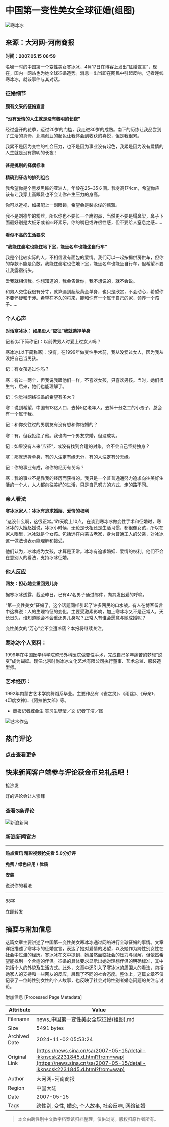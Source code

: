 # 中国第一变性美女全球征婚(组图)

![寒冰冰](//n.sinaimg.cn/default/622af858/20181010/default_avatar.jpg)

## 来源：大河网-河南商报

**时间：2007.05.15 06:59**

名噪一时的中国第一个变性美女寒冰冰，4月17日在博客上发出“征婚宣言”，现在，国内一网站也为她全球征婚造势。消息一出当即在网民中引起反响，记者连线寒冰冰，就该事件与其对话。

### 征婚细节

#### 颇有文采的征婚宣言

**“没有爱情的人生就是没有黎明的长夜”**

经过盛开的花季，迈过20岁的门槛，我走进30岁的成熟。南下的历练让我品尝到了生活的真谛，北漂创业的起色让我体会到收获的喜悦，但是我很累。

我累不是因为变性的社会压力，也不是因为事业没有起色，我累是因为没有爱情的人生就是没有黎明的长夜！

#### 甚是挑剔的择偶标准

**精确到牙齿的排列组合**

我希望你是个黑发黑眸的亚洲人，年龄在25~35岁间。我身高174cm，希望你应该有让我穿上高跟鞋也不会让你产生压力的身高。

你可以近视，如果配上一副眼镜，希望会是裴永俊的儒雅。

我不是刘德华的粉丝，所以你也不要长一个鹰钩鼻，当然更不要是塌鼻梁，鼻子下面最好别是大板牙或者四环素牙，你的嘴巴或许很性感，但不要给人窒息之感……

#### 看似不高的生活要求

**“我能住豪宅也能住地下室，能坐名车也能坐自行车”**

我是个比较实际的人，不相信没有面包的爱情。我们可以一起按揭供房供车，但你的存款不能是负数。我能住豪宅也住地下室，能坐名车也能坐自行车，但希望不要让我露宿街头。

爱我就相信我。你想知道的，我会告诉你，我不想说的，就不会说。

和男人交往我很有分寸，就算遇到超级黄金单身，也只是欣赏，不会动心，希望你不要怀疑和干涉。希望在不久的将来，能和你有一个属于自己的家，领养一个孩子……

### 个人心声

**对话寒冰冰： 如果没人“应征”我就选择单身**

记者(以下简称记)：以前做男人时爱上过女人吗？

寒冰冰(以下简称寒)：没有，在1999年做变性手术前，我从没爱过女人，因为我从没把自己当男孩。

记：有女孩追过你吗？

寒：有过一两个，但我说我跟他们一样，不喜欢女孩，只喜欢男孩。当时，她们很生气，后来，她们也能理解了。

记：你觉得网络征婚的希望有多大？

寒：说到希望，中国有13亿人口，去掉5亿老年人，去掉十分之二的小孩子，总会有一个属于我。

记：和你交往过的男朋友有没有想和你结婚的？

寒：有，但我拒绝了他。我也向一个男友求婚，但没成功。

记：如果没有人来“应征”，或没有找到合适的对象，会不会自己坚持独身？

寒：那就选择单身，有的人注定有缘无分，有的人注定有分无缘。

记：你的事业有成，和你的经历有关吗？

寒：我的事业不是靠我的经历而获得的。我只是一个普普通通努力追求向往美好生活的一个人，人人都向往美好的生活，只是自己努力的方式、走的路不同。

### 亲人看法

**寒冰冰家人：冰冰有追求婚姻、爱情的权利**

“这没什么啊，这很正常。”昨天晚上10点，在谈到寒冰冰做变性手术和征婚时，寒冰冰的大嫂赵媛说，冰冰小时候，无论是长相还是生活习惯，都很像女孩，所以在家人眼里，冰冰就是个女孩。包括远在内蒙古老家，身为普通工人的父亲，对冰冰这一做法也表示能理解和接受。

他们认为，冰冰成为女孩，才算是正常。冰冰有追求婚姻、爱情的权利。他们不会在意别人的看法，支持冰冰征婚。

### 他人反应

**网友：担心她会重回男儿身**

据寒冰冰透露，截至昨日，已有47名男子通过邮件，向其发出爱的呼唤。

“第一变性美女”征婚了，这个话题同样引起了许多网民的口水战。有人在博客留言中这样说：人的生理特征的变化，主要受激素影响，加上寒冰冰又不是正常人，天长日久，谁知道她会不会重还男儿身呢？正常人有谁会愿意与她成婚呢？

变性美女的“芳心”会不会遭冷落？本报将继续关注。

### 寒冰冰个人资料：

1999年在中国医学科学院整形外科医院做变性手术，完成自己多年痛苦的梦想“蜕变”成为蝴蝶。现任北京时尚冰冰文化艺术有限公司执行董事、艺术总监、服装造型师。

### 艺术经历：

1992年内蒙古艺术学院舞蹈系毕业。主要作品有《雀之灵》、《雨丝》、《母亲》、《印度女神》、《阿拉伯女郎》等。

- 商报记者臧金生 实习生樊莹／文 记者丁洁／图

![艺术作品](//n.sinaimg.cn/default/2fb77759/20151125/320X320.png)

## 热门评论

### 点击查看更多

## 快来新闻客户端参与评论获金币兑礼品吧！

抢沙发

好的评论会让人崇拜

### 查看3条评论

![新浪新闻](https://n.sinaimg.cn/default/80905340/20200331/sinalogo.png)

### 新浪新闻官方

---

**热点资讯 精彩视频抢先看 5.0分好评**

**免费 / 绿色应用 / 优质**

**安装**

说说你的看法

---

88字

立即转发

## 摘要与附加信息

<!-- tcd_abstract -->
这篇文章主要讲述了中国第一变性美女寒冰冰通过网络进行全球征婚的事情。文章详细描述了寒冰冰的征婚宣言，表达了她对爱情的渴望，以及她作为跨性别女性在社会中过渡的经历。寒冰冰在文中提到，她虽然面临社会的压力与误解，但依然希望能找到一个合适的伴侣。征婚的具体要求显示出她对理想伴侣的明确标准，其中包括个人的外貌及生活方式。此外，文章中还引入了寒冰冰的周围人的看法，包括她家人的支持和一些网友的反应，展现了不同的社会态度。整体上，这篇文章不仅记录了一位跨性别女性的个人故事，也反映了社会对跨性别者婚恋问题的关注与讨论。
<!-- tcd_abstract_end -->

附加信息 [Processed Page Metadata]

| Attribute       | Value                                  |
|-----------------|----------------------------------------|
| Filename        | news_中国第一变性美女全球征婚(组图).md                             |
| Size            | 5491 bytes                           |
| Archived Date   | 2024-11-02 05:53:24                             |
| Original Link   | [https://news.sina.cn/sa/2007-05-15/detail-ikknscsk2231845.d.html?from=wap](https://news.sina.cn/sa/2007-05-15/detail-ikknscsk2231845.d.html?from=wap)                       |
| Author          | 大河网-河南商报                               |
| Region          | 中国大陆                               |
| Date            | 2007-05-15                                 |
| Tags            | 跨性别, 变性, 婚恋, 个人故事, 社会反响, 网络征婚                                 |
>
> 本文由跨性别中文数字档案馆归档整理，仅供浏览。版权归原作者所有。
>